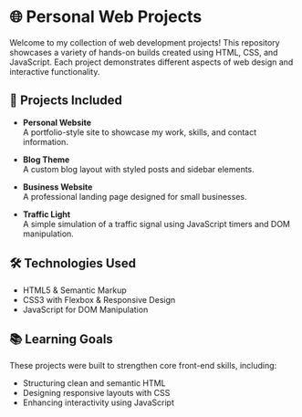 # 🌐 Personal Web Projects

Welcome to my collection of web development projects! This repository showcases a variety of hands-on builds created using HTML, CSS, and JavaScript. Each project demonstrates different aspects of web design and interactive functionality.


## 📁 Projects Included

- **Personal Website**  
  A portfolio-style site to showcase my work, skills, and contact information.

- **Blog Theme**  
  A custom blog layout with styled posts and sidebar elements.

- **Business Website**  
  A professional landing page designed for small businesses.

- **Traffic Light**  
  A simple simulation of a traffic signal using JavaScript timers and DOM manipulation.


## 🛠️ Technologies Used

- HTML5 & Semantic Markup  
- CSS3 with Flexbox & Responsive Design  
- JavaScript for DOM Manipulation


## 📚 Learning Goals

These projects were built to strengthen core front-end skills, including:

- Structuring clean and semantic HTML
- Designing responsive layouts with CSS
- Enhancing interactivity using JavaScript
